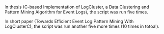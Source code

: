 In thesis (C-based Implementation of LogCluster, a Data Clustering and Pattern Mining Algorithm for Event Logs), the script was run five times.

In short paper (Towards Efficient Event Log Pattern Mining With LogClusterC), the script was run another five more times (10 times in totoal).